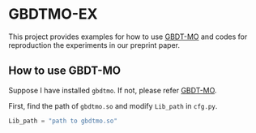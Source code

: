 # GBDTMO-EX
This project provides examples for how to use [GBDT-MO](https://github.com/zzd1992/GBDTMO) and codes for reproduction the experiments in our preprint paper.

## How to use GBDT-MO
Suppose I have installed `gbdtmo`. If not, please refer [GBDT-MO](https://github.com/zzd1992/GBDTMO).

First, find the path of `gbdtmo.so` and modify `Lib_path` in `cfg.py`.
```python
Lib_path = "path to gbdtmo.so"
```


